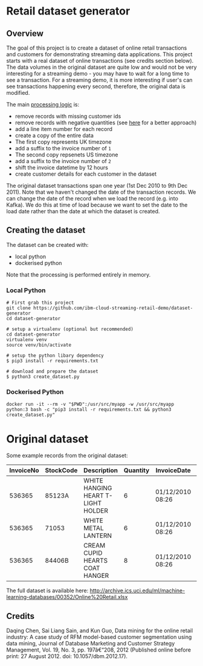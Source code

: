 # Retail dataset generator

## Overview

The goal of this project is to create a dataset of online retail transactions and customers for demonstrating streaming data applications.
This project starts with a real dataset of online transactions (see credits section below). The data volumes in the original dataset are quite low and would not be very interesting for a streaming demo - you may have to wait for a long time to see a transaction. For a streaming demo, it is more interesting if user's can see transactions happening every second, therefore, the original data is modified.

The main [processing logic](./create_dataset.py) is:

- remove records with missing customer ids
- remove records with negative quantities (see [here](https://github.com/ibm-cloud-streaming-retail-demo/dataset-generator/issues/1) for a better approach)
- add a line item number for each record
- create a copy of the entire data
 - The first copy represents UK timezone
  - add a suffix to the invoice number of `1`
 - The second copy repsenets US timezone
  - add a suffix to the invoice number of `2`
  - shift the invoice datetime by 12 hours
- create customer details for each customer in the dataset

The original dataset transactions span one year (1st Dec 2010 to 9th Dec 2011). Note that we haven't changed the date of the transaction records. We can change the date of the record when we load the record (e.g. into Kafka). We do this at time of load because we want to set the date to the load date rather than the date at which the dataset is created.

## Creating the dataset

The dataset can be created with:

- local python
- dockerised python

Note that the processing is performed entirely in memory.

### Local Python

```
# First grab this project
git clone https://github.com/ibm-cloud-streaming-retail-demo/dataset-generator
cd dataset-generator

# setup a virtualenv (optional but recommended)
cd dataset-generator
virtualenv venv
source venv/bin/activate

# setup the python libary dependency
$ pip3 install -r requirements.txt

# download and prepare the dataset
$ python3 create_dataset.py
```

### Dockerised Python

```
docker run -it --rm -v "$PWD":/usr/src/myapp -w /usr/src/myapp python:3 bash -c "pip3 install -r requirements.txt && python3 create_dataset.py"
```



# Original dataset

Some example records from the original dataset:

InvoiceNo | StockCode | Description | Quantity | InvoiceDate | UnitPrice | CustomerID | Country
-- | -- | -- | -- | -- | -- | -- | --
536365	| 85123A	| WHITE HANGING HEART T-LIGHT HOLDER	| 6	| 01/12/2010 08:26	| 2.55	| 17850	| United Kingdom
536365	| 71053	| WHITE METAL LANTERN	| 6	| 01/12/2010 08:26	| 3.39	| 17850	| United Kingdom
536365	| 84406B	| CREAM CUPID HEARTS COAT HANGER	| 8	| 01/12/2010 08:26	| 2.75	| 17850	| United Kingdom

The full dataset is available here: http://archive.ics.uci.edu/ml/machine-learning-databases/00352/Online%20Retail.xlsx

## Credits

Daqing Chen, Sai Liang Sain, and Kun Guo, Data mining for the online retail industry: A case study of RFM model-based customer segmentation using data mining, Journal of Database Marketing and Customer Strategy Management, Vol. 19, No. 3, pp. 197â€“208, 2012 (Published online before print: 27 August 2012. doi: 10.1057/dbm.2012.17).
